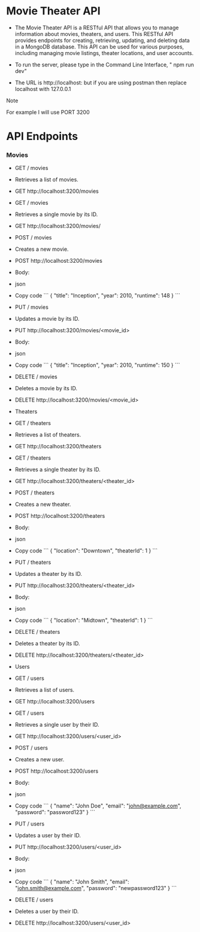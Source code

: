 # Movie Theater API

- The Movie Theater API is a RESTful API that allows you to manage information about movies, theaters, and users. This RESTful API provides endpoints for creating, retrieving, updating, and deleting data in a MongoDB database. This API can be used for various purposes, including managing movie listings, theater locations, and user accounts.

- To run the server, please type in the Command Line Interface, " npm run dev"

- The URL is http://localhost:<Enter your PORT number here> but if you are using postman then replace localhost with 127.0.0.1

> [!Note]
> For example I will use PORT 3200

# API Endpoints

### Movies
- GET / movies

- Retrieves a list of movies.
- GET http://localhost:3200/movies
- GET / movies

- Retrieves a single movie by its ID.
- GET http://localhost:3200/movies/
- POST / movies

- Creates a new movie.
- POST http://localhost:3200/movies
- Body:
- json
- Copy code
\``` {
    "title": "Inception",
    "year": 2010,
    "runtime": 148
} \```
- PUT / movies

- Updates a movie by its ID.
- PUT http://localhost:3200/movies/<movie_id>
- Body:
- json
- Copy code
\``` {
    "title": "Inception",
    "year": 2010,
    "runtime": 150
} \```
- DELETE / movies

- Deletes a movie by its ID.
- DELETE http://localhost:3200/movies/<movie_id>
- Theaters
- GET / theaters

- Retrieves a list of theaters.
- GET http://localhost:3200/theaters
- GET / theaters

- Retrieves a single theater by its ID.
- GET http://localhost:3200/theaters/<theater_id>
- POST / theaters

- Creates a new theater.
- POST http://localhost:3200/theaters
- Body:
- json
- Copy code
\``` {
    "location": "Downtown",
    "theaterId": 1
} \```
- PUT / theaters

- Updates a theater by its ID.
- PUT http://localhost:3200/theaters/<theater_id>
- Body:
- json
- Copy code
\``` {
    "location": "Midtown",
    "theaterId": 1
} \```
- DELETE / theaters

- Deletes a theater by its ID.
- DELETE http://localhost:3200/theaters/<theater_id>
- Users
- GET / users

- Retrieves a list of users.
- GET http://localhost:3200/users
- GET / users

- Retrieves a single user by their ID.
- GET http://localhost:3200/users/<user_id>
- POST / users

- Creates a new user.
- POST http://localhost:3200/users
- Body:
- json
- Copy code
\``` {
    "name": "John Doe",
    "email": "john@example.com",
    "password": "password123"
} \```
- PUT / users

- Updates a user by their ID.
- PUT http://localhost:3200/users/<user_id>
- Body:
- json
- Copy code
\``` {
    "name": "John Smith",
    "email": "john.smith@example.com",
    "password": "newpassword123"
} \```
- DELETE / users

- Deletes a user by their ID.
- DELETE http://localhost:3200/users/<user_id>